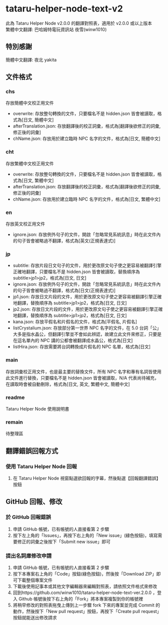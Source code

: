 # tataru-helper-node-text-v2

此為 Tataru Helper Node v2.0.0 的翻譯對照表，適用於 v2.0.0 或以上版本\
繁體中文翻譯: 巴哈姆特電玩資訊站 夜雪(winw1010)

## 特別感謝

簡體中文翻譯: 夜北 yakita

## 文件格式

### chs

存放簡體中文校正用文件

-   overwrite: 存放整句轉換的文件，只要檔名不是 hidden.json 皆會被讀取，格式為[日文, 簡體中文]
-   afterTranslation.json: 存放翻譯後的校正詞彙，格式為[翻譯後欲修正的詞彙, 修正後的詞彙]
-   chName.json: 存放用於建立臨時 NPC 名字的文件，格式為[日文, 簡體中文]

### cht

存放繁體中文校正用文件

-   overwrite: 存放整句轉換的文件，只要檔名不是 hidden.json 皆會被讀取，格式為[日文, 繁體中文]
-   afterTranslation.json: 存放翻譯後的校正詞彙，格式為[翻譯後欲修正的詞彙, 修正後的詞彙]
-   chName.json: 存放用於建立臨時 NPC 名字的文件，格式為[日文, 繁體中文]

### en

存放英文校正用文件

-   ignore.json: 存放例外句子的文件，開啟「忽略常見系統訊息」時在此文件內的句子皆會被略過不翻譯，格式為[英文(正規表達式)]

### jp

-   subtitle: 存放片段日文句子的文件，用於更改原文句子使之更容易被翻譯引擎正確地翻譯，只要檔名不是 hidden.json 皆會被讀取，替換順序為 subtitle>jp1>jp2，格式為[日文, 日文]
-   ignore.json: 存放例外句子的文件，開啟「忽略常見系統訊息」時在此文件內的句子皆會被略過不翻譯，格式為[日文(正規表達式)]
-   jp1.json: 存放日文片段的文件，用於更改原文句子使之更容易被翻譯引擎正確地翻譯，替換順序為 subtitle>jp1>jp2，格式為[日文, 日文]
-   jp2.json: 存放日文片段的文件，用於更改原文句子使之更容易被翻譯引擎正確地翻譯，替換順序為 subtitle>jp1>jp2，格式為[日文, 日文]
-   kana.json: 存放平假名和片假名的文件，格式為[平假名, 片假名]
-   listCrystalium.json: 存放部分第一世界 NPC 名字的文件，在 5.0 台詞「公」大多是指水晶公，但翻譯引擎並不會如此辨認，故建立此文件來修正，只要是在這名單內的 NPC 講的公都會被翻譯成水晶公，格式為[日文]
-   listHira.json: 存放需要將台詞轉換成片假名的 NPC 名單，格式為[日文]

### main

存放詞彙校正用文件，也是最主要的替換文件，所有 NPC 名字和專有名詞皆使用此文件進行替換，只要檔名不是 hidden.json 皆會被讀取，N/A 代表尚待補充，在讀取時會被自動刪除，格式為[日文, 英文, 繁體中文, 簡體中文]

### readme

Tataru Helper Node 使用說明書

### remain

待整理區

## 翻譯錯誤回報方式

### 使用 Tataru Helper Node 回報

1. 在 Tataru Helper Node 視窗點選欲回報的字幕，然後點選【回報翻譯錯誤】按鈕

## GitHub 回報、修改

### 於 GitHub 回報錯誤

1. 申請 GitHub 帳號，已有帳號的人直接看第 2 步驟
2. 按下左上角的「Issues」，再按下右上角的「New issue」(綠色按鈕)，填寫需要修正的詞彙之後按下「Submit new issue」即可

### 提出名詞庫修改申請

1. 申請 GitHub 帳號，已有帳號的人直接看第 2 步驟
2. 按下本專案右上角的「Code」按鈕(綠色按鈕)，然後按「Download ZIP」即可下載整個專案文件
3. 下載後使用記事本或其他文字編輯器來編輯對照表，請依照文件格式來修改
4. 回到https://github.com/winw1010/tataru-helper-node-text-ver.2.0.0 ，登入 Github 帳號後按下右上角的「Fork」將本專案複製到你的帳號裡
5. 將稍早修改的對照表拖曳上傳到上一步驟 fork 下來的專案並完成 Commit 的動作，然後按下「New pull request」按鈕，再按下「Create pull request」按鈕就能送出修改請求
